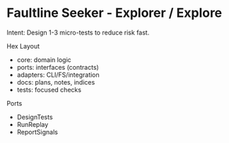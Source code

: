 <!-- Updated: 2025-09-18T13:32:25.926Z -->
# Faultline Seeker - Explorer / Explore

Intent: Design 1-3 micro-tests to reduce risk fast.

Hex Layout
- core: domain logic
- ports: interfaces (contracts)
- adapters: CLI/FS/integration
- docs: plans, notes, indices
- tests: focused checks

Ports
- DesignTests
- RunReplay
- ReportSignals
